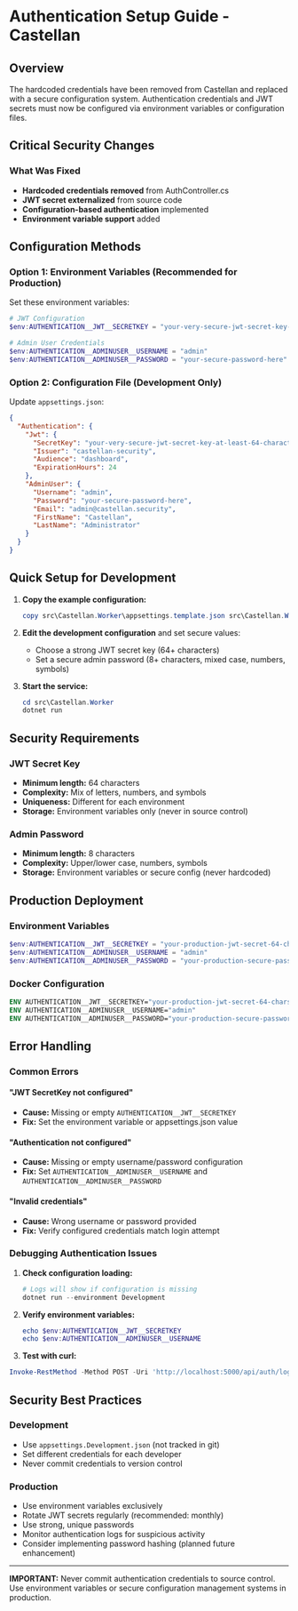 # Authentication Setup Guide - Castellan

## Overview

The hardcoded credentials have been removed from Castellan and replaced with a secure configuration system. Authentication credentials and JWT secrets must now be configured via environment variables or configuration files.

## Critical Security Changes

### What Was Fixed
- **Hardcoded credentials removed** from AuthController.cs
- **JWT secret externalized** from source code  
- **Configuration-based authentication** implemented
- **Environment variable support** added

## Configuration Methods

### Option 1: Environment Variables (Recommended for Production)

Set these environment variables:

```powershell
# JWT Configuration
$env:AUTHENTICATION__JWT__SECRETKEY = "your-very-secure-jwt-secret-key-at-least-64-characters-long"

# Admin User Credentials  
$env:AUTHENTICATION__ADMINUSER__USERNAME = "admin"
$env:AUTHENTICATION__ADMINUSER__PASSWORD = "your-secure-password-here"
```

### Option 2: Configuration File (Development Only)

Update `appsettings.json`:

```json
{
  "Authentication": {
    "Jwt": {
      "SecretKey": "your-very-secure-jwt-secret-key-at-least-64-characters-long-please",
      "Issuer": "castellan-security",
      "Audience": "dashboard",
      "ExpirationHours": 24
    },
    "AdminUser": {
      "Username": "admin", 
      "Password": "your-secure-password-here",
      "Email": "admin@castellan.security",
      "FirstName": "Castellan",
      "LastName": "Administrator"
    }
  }
}
```

## Quick Setup for Development

1. **Copy the example configuration:**
   ```powershell
   copy src\Castellan.Worker\appsettings.template.json src\Castellan.Worker\appsettings.json
   ```

2. **Edit the development configuration** and set secure values:
   - Choose a strong JWT secret key (64+ characters)
   - Set a secure admin password (8+ characters, mixed case, numbers, symbols)

3. **Start the service:**
   ```powershell
   cd src\Castellan.Worker
   dotnet run
   ```

## Security Requirements

### JWT Secret Key
- **Minimum length:** 64 characters
- **Complexity:** Mix of letters, numbers, and symbols
- **Uniqueness:** Different for each environment
- **Storage:** Environment variables only (never in source control)

### Admin Password  
- **Minimum length:** 8 characters
- **Complexity:** Upper/lower case, numbers, symbols
- **Storage:** Environment variables or secure config (never hardcoded)

## Production Deployment

### Environment Variables
```powershell
$env:AUTHENTICATION__JWT__SECRETKEY = "your-production-jwt-secret-64-chars-minimum"
$env:AUTHENTICATION__ADMINUSER__USERNAME = "admin"
$env:AUTHENTICATION__ADMINUSER__PASSWORD = "your-production-secure-password"
```

### Docker Configuration
```dockerfile
ENV AUTHENTICATION__JWT__SECRETKEY="your-production-jwt-secret-64-chars-minimum"
ENV AUTHENTICATION__ADMINUSER__USERNAME="admin"
ENV AUTHENTICATION__ADMINUSER__PASSWORD="your-production-secure-password"
```

## Error Handling

### Common Errors

#### "JWT SecretKey not configured"
- **Cause:** Missing or empty `AUTHENTICATION__JWT__SECRETKEY`
- **Fix:** Set the environment variable or appsettings.json value

#### "Authentication not configured"
- **Cause:** Missing or empty username/password configuration
- **Fix:** Set `AUTHENTICATION__ADMINUSER__USERNAME` and `AUTHENTICATION__ADMINUSER__PASSWORD`

#### "Invalid credentials"
- **Cause:** Wrong username or password provided
- **Fix:** Verify configured credentials match login attempt

### Debugging Authentication Issues

1. **Check configuration loading:**
   ```powershell
   # Logs will show if configuration is missing
   dotnet run --environment Development
   ```

2. **Verify environment variables:**
   ```powershell
   echo $env:AUTHENTICATION__JWT__SECRETKEY
   echo $env:AUTHENTICATION__ADMINUSER__USERNAME
   ```

3. **Test with curl:**
```powershell
Invoke-RestMethod -Method POST -Uri 'http://localhost:5000/api/auth/login' -ContentType 'application/json' -Body '{"username":"your-username","password":"your-password"}'
```

## Security Best Practices

### Development
- Use `appsettings.Development.json` (not tracked in git)
- Set different credentials for each developer
- Never commit credentials to version control

### Production  
- Use environment variables exclusively
- Rotate JWT secrets regularly (recommended: monthly)
- Use strong, unique passwords
- Monitor authentication logs for suspicious activity
- Consider implementing password hashing (planned future enhancement)

---

**IMPORTANT:** Never commit authentication credentials to source control. Use environment variables or secure configuration management systems in production.